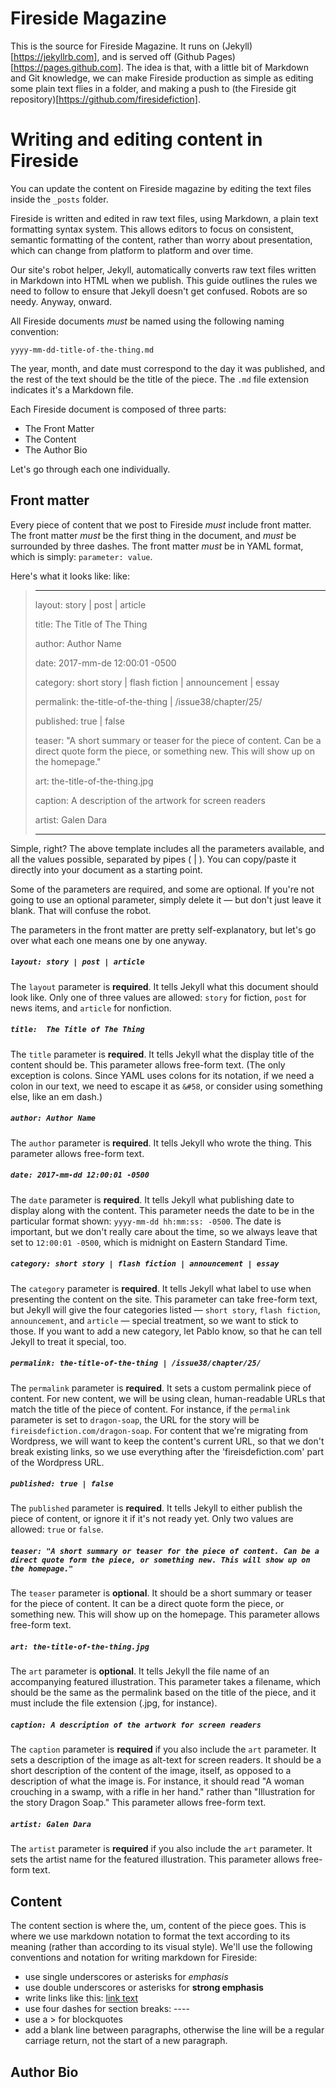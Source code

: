 # Fireside Magazine
This is the source for Fireside Magazine. It runs on (Jekyll)[https://jekyllrb.com], and is served off (Github Pages)[https://pages.github.com]. The idea is that, with a little bit of Markdown and Git knowledge, we can make Fireside production as simple as editing some plain text flies in a folder, and making a push to (the Fireside git repository)[https://github.com/firesidefiction].

# Writing and editing content in Fireside
You can update the content on Fireside magazine by editing the text files inside the `_posts` folder.

Fireside is written and edited in raw text files, using Markdown, a plain text formatting syntax system. This allows editors to focus on consistent, semantic formatting of the content, rather than worry about presentation, which can change from platform to platform and over time.

Our site's robot helper, Jekyll, automatically converts raw text files written in Markdown into HTML when we publish. This guide outlines the rules we need to follow to ensure that Jekyll doesn't get confused. Robots are so needy. Anyway, onward.

All Fireside documents *must* be named using the following naming convention:

`yyyy-mm-dd-title-of-the-thing.md`

The year, month, and date must correspond to the day it was published, and the rest of the text should be the title of the piece. The `.md` file extension indicates it's a Markdown file.

Each Fireside document is composed of three parts:
- The Front Matter
- The Content
- The Author Bio

Let's go through each one individually.

## Front matter
Every piece of content that we post to Fireside *must* include front matter. The front matter *must* be the first thing in the document, and *must* be surrounded by three dashes. The front matter *must* be in YAML format, which is simply: `parameter: value`.

Here's what it looks like: 
like: 

> ---
> 
> layout: story | post | article
> 
> title:  The Title of The Thing
> 
> author: Author Name
> 
> date:   2017-mm-de 12:00:01 -0500
> 
> category: short story | flash fiction | announcement | essay
> 
> permalink: the-title-of-the-thing | /issue38/chapter/25/
> 
> published: true | false
> 
> teaser: "A short summary or teaser for the piece of content. Can be a direct quote form the piece, or something new. This will show up on the homepage."
> 
> art: the-title-of-the-thing.jpg
> 
> caption: A description of the artwork for screen readers
> 
> artist: Galen Dara
> 
> ---

Simple, right? The above template includes all the parameters available, and all the values possible, separated by pipes ( | ). You can copy/paste it directly into your document as a starting point. 

Some of the parameters are required, and some are optional. If you're not going to use an optional parameter, simply delete it — but don't just leave it blank. That will confuse the robot.

The parameters in the front matter are pretty self-explanatory,  but let's go over what each one means one by one anyway.

##### `layout: story | post | article`
The `layout` parameter is **required**. It tells Jekyll what this document should look like.
Only one of three values are allowed: `story` for fiction, `post` for news items, and `article` for nonfiction.

##### `title:  The Title of The Thing`
The `title` parameter is **required**. It tells Jekyll what the display title of the content should be.
This parameter allows free-form text. (The only exception is colons. Since YAML uses colons for its notation, if we need a colon in our text, we need to escape it as `&#58`, or consider using something else, like an em dash.)

##### `author: Author Name`
The `author` parameter is **required**. It tells Jekyll who wrote the thing.
This parameter allows free-form text.

##### `date: 2017-mm-dd 12:00:01 -0500`
The `date` parameter is **required**. It tells Jekyll what publishing date to display along with the content.
This parameter needs the date to be in the particular format shown:  `yyyy-mm-dd hh:mm:ss: -0500`. The date is important, but we don't really care about the time, so we always leave that set to `12:00:01 -0500`, which is midnight on Eastern Standard Time.

##### `category: short story | flash fiction | announcement | essay`
The `category` parameter is **required**. It tells Jekyll what label to use when presenting the content on the site. 
This parameter can take free-form text, but Jekyll will give the four categories listed — `short story`, `flash fiction`, `announcement`, and `article` — special treatment, so we want to stick to those. If you want to add a new category, let Pablo know, so that he can tell Jekyll to treat it special, too.

##### `permalink: the-title-of-the-thing | /issue38/chapter/25/`
The `permalink` parameter is **required**. It sets a custom permalink piece of content.
For new content, we will be using clean, human-readable URLs that match the title of the piece of content. For instance, if the `permalink` parameter is set to `dragon-soap`, the URL for the story will be `fireisdefiction.com/dragon-soap`. For content that we're migrating from Wordpress, we will want to keep the content's current URL, so that we don't break existing links, so we use everything after the 'fireisdefiction.com' part of the Wordpress URL.

##### `published: true | false`
The `published` parameter is **required**. It tells Jekyll to either publish the piece of content, or ignore it if it's not ready yet.
Only two values are allowed: `true` or `false`.


##### `teaser: "A short summary or teaser for the piece of content. Can be a direct quote form the piece, or something new. This will show up on the homepage."`
The `teaser` parameter is **optional**. It should be a short summary or teaser for the piece of content. It can be a direct quote form the piece, or something new. This will show up on the homepage.
This parameter allows free-form text.

##### `art: the-title-of-the-thing.jpg`
The `art` parameter is **optional**. It tells Jekyll the file name of an accompanying featured illustration.
This parameter takes a filename, which should be the same as the permalink based on the title of the piece, and it must include the file extension (.jpg, for instance).

##### `caption: A description of the artwork for screen readers`
The `caption` parameter is **required** if you also include the `art` parameter. It sets a description of the image as alt-text for screen readers. It should be a short description of the content of the image, itself, as opposed to a description of what the image is. For instance, it should read "A woman crouching in a swamp, with a rifle in her hand." rather than "Illustration for the story Dragon Soap."
This parameter allows free-form text.

##### `artist: Galen Dara`
The `artist` parameter is **required** if you also include the `art` parameter. It sets the artist name for the featured illustration.
This parameter allows free-form text.

## Content
The content section is where the, um, content of the piece goes. This is where we use markdown notation to format the text according to its meaning (rather than according to its visual style). We'll use the following conventions and notation for writing markdown for Fireside:
- use single underscores or asterisks for _emphasis_
- use double underscores or asterisks for **strong emphasis**
- write links like this: [link text](http://url.com)
- use four dashes for section breaks: ---- 
- use a \> for blockquotes
- add a blank line between paragraphs, otherwise the line will be a regular carriage return, not the start of a new paragraph.

## Author Bio